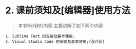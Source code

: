 # 2. 课前须知及[编辑器]使用方法

> 本节9分钟的内容 主要讲解了如下两个内容

```
1. Sublime Text 的安装及基本使用;
2. Visual Studio Code 的安装及基本使用;(没介绍)
```